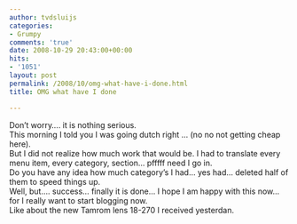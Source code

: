 ```yaml
---
author: tvdsluijs
categories:
- Grumpy
comments: 'true'
date: 2008-10-29 20:43:00+00:00
hits:
- '1051'
layout: post
permalink: /2008/10/omg-what-have-i-done.html
title: OMG what have I done

---
```

Don&#8217;t worry&#8230;. it is nothing serious.  
This morning I told you I was going dutch right &#8230; (no no not getting cheap here).  
But I did not realize how much work that would be. I had to translate every menu item, every category, section&#8230; pfffff need I go in.  
Do you have any idea how much category&#8217;s I had&#8230; yes had&#8230; deleted half of them to speed things up.  
Well, but&#8230;. success&#8230; finally it is done&#8230; I hope I am happy with this now&#8230; for I really want to start blogging now.  
Like about the new Tamrom lens 18-270 I received yesterdan.  
<a name="more"></a>